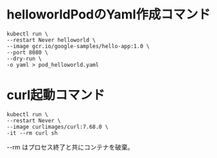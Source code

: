 # helloworldPodのYaml作成コマンド
```
kubectl run \
--restart Never helloworld \
--image gcr.io/google-samples/hello-app:1.0 \
--port 8080 \
--dry-run \
-o yaml > pod_helloworld.yaml
```

# curl起動コマンド

```
kubectl run \
--restart Never \
--image curlimages/curl:7.68.0 \
-it --rm curl sh
```

--rm はプロセス終了と共にコンテナを破棄。